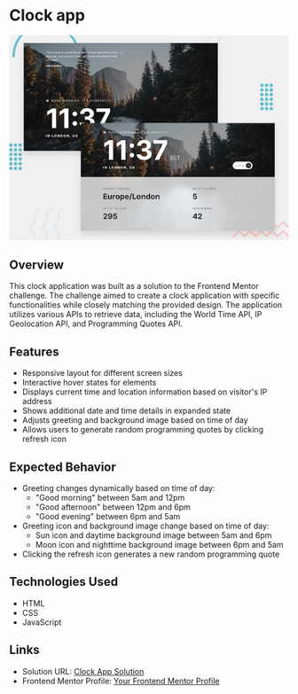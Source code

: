 # Clock app

![Design preview for the Clock app coding challenge](./preview.jpg)

## Overview

This clock application was built as a solution to the Frontend Mentor challenge. The challenge aimed to create a clock application with specific functionalities while closely matching the provided design. The application utilizes various APIs to retrieve data, including the World Time API, IP Geolocation API, and Programming Quotes API.

## Features

- Responsive layout for different screen sizes
- Interactive hover states for elements
- Displays current time and location information based on visitor's IP address
- Shows additional date and time details in expanded state
- Adjusts greeting and background image based on time of day
- Allows users to generate random programming quotes by clicking refresh icon

## Expected Behavior

- Greeting changes dynamically based on time of day:
  - "Good morning" between 5am and 12pm
  - "Good afternoon" between 12pm and 6pm
  - "Good evening" between 6pm and 5am
- Greeting icon and background image change based on time of day:
  - Sun icon and daytime background image between 5am and 6pm
  - Moon icon and nighttime background image between 6pm and 5am
- Clicking the refresh icon generates a new random programming quote

## Technologies Used

- HTML
- CSS
- JavaScript

## Links

- Solution URL: [Clock App Solution](https://matbac85.github.io/clock-app/)
- Frontend Mentor Profile: [Your Frontend Mentor Profile](https://www.frontendmentor.io/profile/matbac85)
